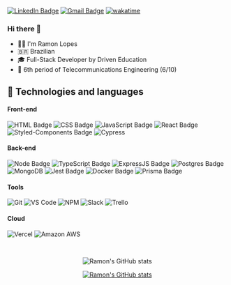 [![LinkedIn Badge](https://img.shields.io/badge/LinkedIn-0077B5?style=for-the-badge&logo=linkedin&logoColor=white)](https://www.linkedin.com/in/ramonlnas/)
[![Gmail Badge](https://img.shields.io/badge/Gmail-D14836?style=for-the-badge&logo=gmail&logoColor=white)](mailto:ramonlnasdev@gmail.com)
[![wakatime](https://wakatime.com/badge/user/af270bc6-e9b4-499e-b2ef-216b122c7fce.svg)](https://wakatime.com/@1de82326-e168-4347-8da2-0655cc0cbc91)

### Hi there  👋
- 🙋‍♂️ I'm Ramon Lopes                                                                 
- 🇧🇷 Brazilian
- 🎓 Full-Stack Developer by Driven Education
- 📘 6th period of Telecommunications Engineering (6/10)

## 📝 Technologies and languages

#### **Front-end**

![HTML Badge](https://img.shields.io/badge/HTML5-E34F26?style=for-the-badge&logo=html5&logoColor=white)
![CSS Badge](https://img.shields.io/badge/CSS3-1572B6?style=for-the-badge&logo=css3&logoColor=white)
![JavaScript Badge](https://img.shields.io/badge/JavaScript-323330?style=for-the-badge&logo=javascript&logoColor=F7DF1E)
![React Badge](https://img.shields.io/badge/React-20232A?style=for-the-badge&logo=react&logoColor=61DAFB)
![Styled-Components Badge](https://img.shields.io/badge/styled--components-DB7093?style=for-the-badge&logo=styled-components&logoColor=white)
![Cypress](https://img.shields.io/badge/Cypress-17202C?style=for-the-badge&logo=cypress&logoColor=white)

#### **Back-end**

![Node Badge](https://img.shields.io/badge/Node.js-339933?style=for-the-badge&logo=nodedotjs&logoColor=white)
![TypeScript Badge](https://img.shields.io/badge/TypeScript-007ACC?style=for-the-badge&logo=typescript&logoColor=white)
![ExpressJS Badge](https://img.shields.io/badge/Express.js-000000?style=for-the-badge&logo=express&logoColor=white)
![Postgres Badge](https://img.shields.io/badge/PostgreSQL-316192?style=for-the-badge&logo=postgresql&logoColor=white)
![MongoDB](https://img.shields.io/badge/MongoDB-%234ea94b.svg?style=for-the-badge&logo=mongodb&logoColor=white)
![Jest Badge](https://img.shields.io/badge/Jest-C21325?style=for-the-badge&logo=jest&logoColor=white)
![Docker Badge](https://img.shields.io/badge/Docker-000000?style=for-the-badge&logo=docker&logoColor=white)
![Prisma Badge](https://img.shields.io/badge/Prisma-3982CE?style=for-the-badge&logo=Prisma&logoColor=white)

#### **Tools**

![Git](https://img.shields.io/badge/Git-F05032?style=for-the-badge&logo=git&logoColor=white)
![VS Code](https://img.shields.io/badge/VS_Code-0078D4?style=for-the-badge&logo=visual%20studio%20code&logoColor=white)
![NPM](https://img.shields.io/badge/NPM-FFF?style=for-the-badge&logo=npm)
![Slack](https://img.shields.io/badge/Slack-4A154B?style=for-the-badge&logo=slack&logoColor=white)
![Trello](https://img.shields.io/badge/Trello-0079BF?style=for-the-badge&logo=trello&logoColor=white)

#### **Cloud**

![Vercel](https://img.shields.io/badge/Vercel-000000?style=for-the-badge&logo=vercel&logoColor=white)
![Amazon AWS](https://img.shields.io/badge/Amazon_AWS-FF9900?style=for-the-badge&logo=amazonaws&logoColor=white)




<br/>

<div align="center">

![Ramon's GitHub stats](https://github-readme-stats.vercel.app/api/top-langs/?username=ramonlnas&show_icons=true&layout=compact&theme=radical)


[![Ramon's GitHub stats](https://github-readme-stats.vercel.app/api?username=ramonlnas&hide=issues&show_icons=true&theme=tokyonight)](https://github.com/ramonlnas/github-readme-stats)

</div>
